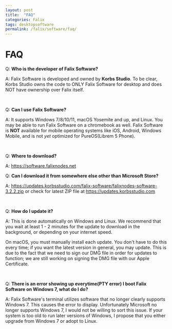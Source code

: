 ```yaml
---
layout: post
title:  "FAQ"
categories: Falix
tags: desktopsoftware
permalink: /falix/software/faq/
---
```


# FAQ
Q: **Who is the developer of Falix Software?**

A: Falix Software is developed and owned by **Korbs Studio**. To be clear, Korbs Studio owns the code to ONLY Falix Software for desktop and does NOT have ownership over Falix itself.

<br>

Q: **Can I use Falix Software?**

A: It supports Windows 7/8/10/11, macOS Yosemite and up, and Linux. You may be able to run Falix Software on a chromebook as well.
Falix Software is **NOT** available for mobile operating systems like iOS, Android, Windows Mobile, and is not *yet* optimized for PureOS(Librem 5 Phone).

<br>

Q: **Where to download?**

A: https://software.falixnodes.net

Q: **Can I download it from somewhere else other than Microsoft Store?**

A: https://updates.korbsstudio.com/falix-software/falixnodes-software-3.2.2.zip or check for latest ZIP file at https://updates.korbsstudio.com

<br>

Q: **How do I update it?**

A: This is done automatically on Windows and Linux. We recommend that you wait at least 1 - 2 minutes for the update to download in the background, or depending on your internet speed.

On macOS, you must manually install each update. You don't have to do this every time; if you want the latest version in general, you may update. This is due to the fact that we need to sign our DMG file in order for updates to function; we are still working on signing the DMG file with our Apple Certificate.

<br>

Q: **There is an error showing up everytime(PTY error) I boot Falix Software on Windows 7, what do I do?**

A: Falix Software's terminal utilizes software that no longer clearly supports Windows 7. This causes the error to display.
Unfortunately Microsoft no longer supports Windows 7, I would not be willing to sort this issue. If your system is too old to run later versions of Windows, I propose that you either upgrade from Windows 7 or adopt to Linux.